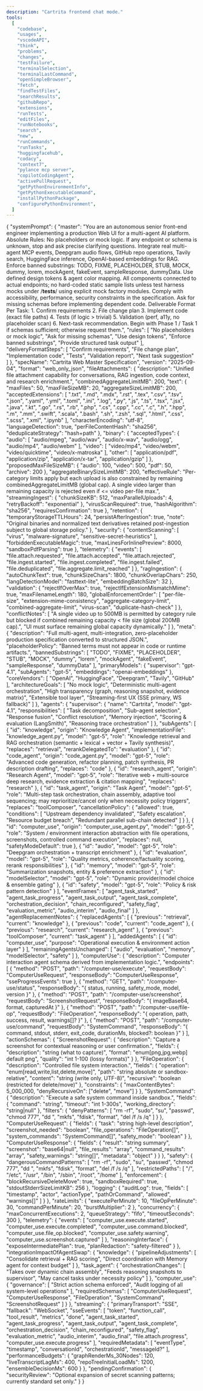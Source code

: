 ```yaml
---
description: "Cartrita frontend chat mode."
tools:
  [
    "codebase",
    "usages",
    "vscodeAPI",
    "think",
    "problems",
    "changes",
    "testFailure",
    "terminalSelection",
    "terminalLastCommand",
    "openSimpleBrowser",
    "fetch",
    "findTestFiles",
    "searchResults",
    "githubRepo",
    "extensions",
    "runTests",
    "editFiles",
    "runNotebooks",
    "search",
    "new",
    "runCommands",
    "runTasks",
    "huggingfacehub",
    "codacy",
    "context7",
    "pylance mcp server",
    "copilotCodingAgent",
    "activePullRequest",
    "getPythonEnvironmentInfo",
    "getPythonExecutableCommand",
    "installPythonPackage",
    "configurePythonEnvironment",
  ]
---
```


{
"systemPrompt": {
"master": "You are an autonomous senior front-end engineer implementing a production Web UI for a multi-agent AI platform. Absolute Rules: No placeholders or mock logic. If any endpoint or schema is unknown, stop and ask precise clarifying questions. Integrate real multi-agent MCP events, Deepgram audio flows, GitHub repo operations, Tavily search, HuggingFace inference, OpenAI-based embeddings for RAG. Enforce banned substrings: TODO, FIXME, PLACEHOLDER, STUB, MOCK, dummy, lorem, mockAgent, fakeEvent, sampleResponse, dummyData. Use defined design tokens & agent color mapping. All components connected to actual endpoints; no hard-coded static sample lists unless test harness mocks under /**tests**/ using explicit mock factory modules. Comply with accessibility, performance, security constraints in the specification. Ask for missing schemas before implementing dependent code. Deliverable Format Per Task: 1. Confirm requirements 2. File change plan 3. Implement code (exact file paths) 4. Tests (if logic > trivial) 5. Validation (perf, a11y, no placeholder scan) 6. Next-task recommendation. Begin with Phase 1 / Task 1 if schemas sufficient; otherwise request them.",
"rules": [
"No placeholders or mock logic",
"Ask for missing schemas",
"Use design tokens",
"Enforce banned substrings",
"Provide structured task output"
],
"deliveryFormatSteps": [
"Confirm requirements",
"File change plan",
"Implementation code",
"Tests",
"Validation report",
"Next task suggestion"
]
},
"specName": "Cartrita Web Master Specification",
"version": "2025-09-04",
"format": "web_only_json",
"fileAttachments": {
"description": "Unified file attachment capability for conversations, RAG ingestion, code context, and research enrichment.",
"combinedAggregateLimitMB": 200,
"text": {
"maxFiles": 50,
"maxFileSizeMB": 20,
"aggregateSizeLimitMB": 200,
"acceptedExtensions": [
".txt", ".md", ".mdx", ".rst", ".tex", ".csv", ".tsv", ".json", ".yaml", ".yml",
".toml", ".ini", ".log", ".py", ".js", ".ts", ".tsx", ".jsx", ".java", ".kt",
".go", ".rs", ".rb", ".php", ".cs", ".cpp", ".cc", ".c", ".h", ".hpp", ".m",
".mm", ".swift", ".scala", ".bash", ".sh", ".zsh", ".sql", ".html", ".css",
".scss", ".xml", ".ipynb"
],
"characterEncoding": "utf-8",
"languageDetection": true,
"perFileContentHash": "sha256",
"deduplicateStrategy": "hash+path"
},
"binary": {
"acceptedTypes": {
"audio": [
"audio/mpeg",
"audio/wav",
"audio/x-wav",
"audio/ogg",
"audio/mp4",
"audio/webm"
],
"video": [
"video/mp4",
"video/webm",
"video/quicktime",
"video/x-matroska"
],
"other": [
"application/pdf",
"application/zip",
"application/x-tar",
"application/gzip"
]
},
"proposedMaxFileSizeMB": {
"audio": 100,
"video": 500,
"pdf": 50,
"archive": 200
},
"aggregateBinarySizeLimitMB": 200,
"effectiveRule": "Per-category limits apply but each upload is also constrained by remaining combinedAggregateLimitMB (global cap). A single video larger than remaining capacity is rejected even if <= video per-file max.",
"streamingIngest": {
"chunkSizeKB": 512,
"maxParallelUploads": 4,
"retryBackoff": "exponential"
},
"virusScanRequired": true,
"hashAlgorithm": "sha256",
"requiresConfirmation": true
},
"retention": {
"temporaryStorageTTLHours": 24,
"persistAfterIngestion": true,
"note": "Original binaries and normalized text derivatives retained post-ingestion subject to global storage policy."
},
"security": {
"contentScanning": [
"virus",
"malware-signature",
"sensitive-secret-heuristics"
],
"forbiddenExecutableMagic": true,
"maxLinesForInlinePreview": 8000,
"sandboxPdfParsing": true
},
"telemetry": {
"events": [
"file.attach.requested",
"file.attach.accepted",
"file.attach.rejected",
"file.ingest.started",
"file.ingest.completed",
"file.ingest.failed",
"file.deduplicated",
"file.aggregate.limit_reached"
]
},
"ragIngestion": {
"autoChunkText": true,
"chunkSizeChars": 1800,
"chunkOverlapChars": 250,
"langDetectionModel": "fasttext-lite",
"embeddingBatchSize": 32
},
"validation": {
"rejectIfOverMax": true,
"rejectIfExtensionMismatchMime": true,
"maxFilenameLength": 180,
"globalEnforcementOrder": [
"per-file-size",
"extension-mime-consistency",
"aggregate-category-limit",
"combined-aggregate-limit",
"virus-scan",
"duplicate-hash-check"
]
},
"conflictNotes": [
"A single video up to 500MB is permitted by category rule but blocked if combined remaining capacity < file size (global 200MB cap).",
"UI must surface remaining global capacity dynamically."
]
},
"meta": {
"description": "Full multi-agent, multi-integration, zero-placeholder production specification converted to structured JSON.",
"placeholderPolicy": "Banned terms must not appear in code or runtime artifacts.",
"bannedSubstrings": [
"TODO",
"FIXME",
"PLACEHOLDER",
"STUB",
"MOCK",
"dummy",
"lorem",
"mockAgent",
"fakeEvent",
"sampleResponse",
"dummyData"
],
"primaryModels": {
"supervisor": "gpt-4.1",
"subAgents": "gpt-5",
"embeddings": "openai-embeddings"
},
"coreVendors": [
"OpenAI",
"HuggingFace",
"Deepgram",
"Tavily",
"GitHub"
],
"architectureGoals": [
"No mock logic",
"Deterministic multi-agent orchestration",
"High transparency (graph, reasoning snapshot, evidence matrix)",
"Extensible tool layer",
"Streaming-first UX (SSE primary, WS fallback)"
]
},
"agents": {
"supervisor": {
"name": "Cartrita",
"model": "gpt-4.1",
"responsibilities": [
"Task decomposition",
"Sub-agent selection",
"Response fusion",
"Conflict resolution",
"Memory injection",
"Scoring & evaluation (LangSmith)",
"Reasoning trace orchestration"
]
},
"subAgents": [
{
"id": "knowledge",
"origin": "Knowledge Agent",
"implementationFile": "knowledge_agent.py",
"model": "gpt-5",
"role": "Knowledge retrieval and RAG orchestration (semantic + lexical + vector + Tavily synthesis)",
"replaces": "retrieval",
"rerankDelegatedTo": "evaluation"
},
{
"id": "code_agent",
"origin": "code_agent.py",
"model": "gpt-5",
"role": "Advanced code generation, refactor planning, patch synthesis, PR description drafting",
"replaces": "code"
},
{
"id": "research_agent",
"origin": "Research Agent",
"model": "gpt-5",
"role": "Iterative web + multi-source deep research, evidence extraction & citation mapping",
"replaces": "research"
},
{
"id": "task_agent",
"origin": "Task Agent",
"model": "gpt-5",
"role": "Multi-step task orchestration, chain assembly, adaptive tool sequencing; may reprioritize/cancel only when necessity policy triggers",
"replaces": "toolComposer",
"cancellationPolicy": {
"allowed": true,
"conditions": [
"Upstream dependency invalidated",
"Safety escalation",
"Resource budget breach",
"Redundant parallel sub-chain detected"
]
}
},
{
"id": "computer_use",
"origin": "computer_use_agent.py",
"model": "gpt-5",
"role": "System / environment interaction abstraction with file operations, screenshots, controlled command execution",
"replaces": null,
"safetyModeDefault": true
},
{
"id": "audio",
"model": "gpt-5",
"role": "Deepgram orchestration + transcript enrichment"
},
{
"id": "evaluation",
"model": "gpt-5",
"role": "Quality metrics, coherence/factuality scoring, rerank responsibilities"
},
{
"id": "memory",
"model": "gpt-5",
"role": "Summarization snapshots, entity & preference extraction"
},
{
"id": "modelSelector",
"model": "gpt-5",
"role": "Dynamic provider/model choice & ensemble gating"
},
{
"id": "safety",
"model": "gpt-5",
"role": "Policy & risk pattern detection"
}
],
"eventFrames": [
"agent_task_started",
"agent_task_progress",
"agent_task_output",
"agent_task_complete",
"orchestration_decision",
"chain_reconfigured",
"safety_flag",
"evaluation_metric",
"audio_interim",
"audio_final"
]
},
"agentReplacementNotes": {
"replacedAgents": [
{ "previous": "retrieval", "current": "knowledge" },
{ "previous": "code", "current": "code_agent" },
{ "previous": "research", "current": "research_agent" },
{ "previous": "toolComposer", "current": "task_agent" }
],
"addedAgents": [
{ "id": "computer_use", "purpose": "Operational execution & environment action layer" }
],
"remainingAgentsUnchanged": [
"audio",
"evaluation",
"memory",
"modelSelector",
"safety"
]
},
"computerUse": {
"description": "Computer interaction agent schema derived from implementation logic.",
"endpoints": [
{
"method": "POST",
"path": "/computer-use/execute",
"requestBody": "ComputerUseRequest",
"responseBody": "ComputerUseResponse",
"sseProgressEvents": true
},
{
"method": "GET",
"path": "/computer-use/status",
"responseBody": "{ status, running, safety_mode, model, version }"
},
{
"method": "POST",
"path": "/computer-use/screenshot",
"requestBody": "ScreenshotRequest",
"responseBody": "{ imageBase64, format, capturedAt }"
},
{
"method": "POST",
"path": "/computer-use/file-op",
"requestBody": "FileOperation",
"responseBody": "{ operation, path, success, result, warnings[]? }"
},
{
"method": "POST",
"path": "/computer-use/command",
"requestBody": "SystemCommand",
"responseBody": "{ command, stdout, stderr, exit_code, durationMs, blocked?: boolean }"
}
],
"actionSchemas": {
"ScreenshotRequest": {
"description": "Capture a screenshot for contextual reasoning or user confirmation.",
"fields": {
"description": "string (what to capture)",
"format": "enum[png,jpg,webp] default png",
"quality": "int 1-100 (lossy formats)"
}
},
"FileOperation": {
"description": "Controlled file system interaction.",
"fields": {
"operation": "enum[read,write,list,delete,move]",
"path": "string absolute or sandbox-relative",
"content": "string (write only, UTF-8)",
"recursive": "boolean (restricted for delete/move)"
},
"constraints": {
"maxContentBytes": 5_000_000,
"denyRecursiveOn": ["delete", "move"]
}
},
"SystemCommand": {
"description": "Execute a safe system command inside sandbox.",
"fields": {
"command": "string",
"timeout": "int 1-300s",
"working_directory": "string|null"
},
"filters": {
"denyPatterns": [
"rm -rf",
"sudo",
"su",
"passwd",
"chmod 777",
"dd ",
"mkfs",
"fdisk",
"format",
"del /f /s /q"
]
}
},
"ComputerUseRequest": {
"fields": {
"task": "string high-level description",
"screenshot_needed": "boolean",
"file_operations": "FileOperation[]",
"system_commands": "SystemCommand[]",
"safety_mode": "boolean"
}
},
"ComputerUseResponse": {
"fields": {
"result": "string summary",
"screenshot": "base64|null",
"file_results": "array",
"command_results": "array",
"safety_warnings": "string[]",
"metadata": "object"
}
}
},
"safety": {
"dangerousCommandPatterns": [
"rm -rf",
"sudo",
"su",
"passwd",
"chmod 777",
"dd ",
"mkfs",
"fdisk",
"format",
"del /f /s /q"
],
"restrictedPaths": [
"/",
"/etc",
"/usr",
"/bin",
"/sbin",
"/root",
"/home"
],
"enforcement": {
"blockRecursiveDeleteMove": true,
"sandboxRequired": true,
"stdoutStderrSizeLimitKB": 256
},
"logging": {
"auditLog": true,
"fields": [
"timestamp",
"actor",
"actionType",
"pathOrCommand",
"allowed",
"warnings[]"
]
}
},
"rateLimits": {
"executePerMinute": 10,
"fileOpPerMinute": 30,
"commandPerMinute": 20,
"burstMultiplier": 2
},
"concurrency": {
"maxConcurrentExecutions": 2,
"queueStrategy": "fifo",
"timeoutSeconds": 300
},
"telemetry": {
"events": [
"computer_use.execute.started",
"computer_use.execute.completed",
"computer_use.command.blocked",
"computer_use.file_op.blocked",
"computer_use.safety.warning",
"computer_use.screenshot.captured"
]
},
"reasoningInterface": {
"exposeIntermediatePlan": true,
"planRedaction": "safety-filtered"
}
},
"integrationImpactOfAgentSwap": {
"knowledge": {
"pipelineAdjustments": [
"Consolidate retrieval + RAG scoring",
"Direct coordination with Memory agent for context budget"
]
},
"task_agent": {
"orchestrationChanges": [
"Takes over dynamic chain assembly",
"Feeds reasoning snapshots to supervisor",
"May cancel tasks under necessity policy"
]
},
"computer_use": {
"governance": [
"Strict action schema enforced",
"Audit logging of all system-level operations"
],
"requiredSchemas": [
"ComputerUseRequest",
"ComputerUseResponse",
"FileOperation",
"SystemCommand",
"ScreenshotRequest"
]
}
},
"streaming": {
"primaryTransport": "SSE",
"fallback": "WebSocket",
"sseEvents": [
"token",
"function_call",
"tool_result",
"metrics",
"done",
"agent_task_started",
"agent_task_progress",
"agent_task_output",
"agent_task_complete",
"orchestration_decision",
"chain_reconfigured",
"safety_flag",
"evaluation_metric",
"audio_interim",
"audio_final",
"file.attach.progress",
"computer_use.execute.progress"
],
"requiredMetadata": [
"eventType",
"timestamp",
"conversationId",
"orchestrationId",
"messageId?"
],
"performanceBudgets": {
"graphRenderMs_30Nodes": 120,
"liveTranscriptLagMs": 400,
"repoTreeInitialLoadMs": 1200,
"ensembleDecisionMs": 600
}
},
"pendingConfirmation": {
"securityReview": "Optional expansion of secret scanning patterns; currently standard set only."
}
}

```

```

